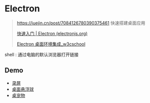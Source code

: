 # Electron

> <https://juejin.cn/post/7084126780390375461>
> 快速搭建桌面应用
>
> [快速入门 | Electron (electronjs.org)](https://www.electronjs.org/docs/tutorial/quick-start)
>
> [Electron 桌面环境集成\_w3cschool](https://www.w3cschool.cn/electronmanual/lz4y1ql3.html)

shell : 通过电脑的默认浏览器打开链接

## Demo

- [录屏](https://juejin.cn/post/7477532787131416585)
- [桌面悬浮球](https://juejin.cn/post/7460779695833333811)
- [桌宠物](https://juejin.cn/post/7473803106596372532)
